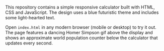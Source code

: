 This repository contains a simple responsive calculator built with HTML, CSS and JavaScript. The design uses a blue futuristic theme and includes some light-hearted text.

Open `index.html` in any modern browser (mobile or desktop) to try it out. The page features a dancing Homer Simpson gif above the display and shows an approximate world population counter below the calculator that updates every second.
